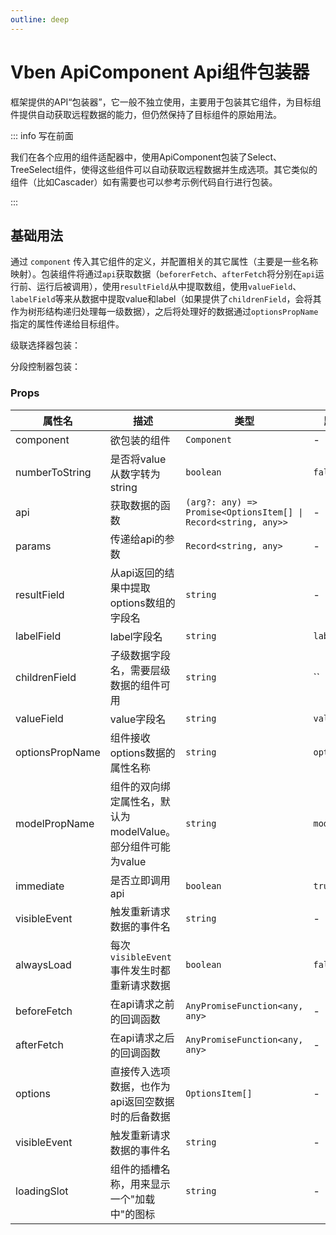 ```yaml
---
outline: deep
---
```


# Vben ApiComponent Api组件包装器

框架提供的API“包装器”，它一般不独立使用，主要用于包装其它组件，为目标组件提供自动获取远程数据的能力，但仍然保持了目标组件的原始用法。

::: info 写在前面

我们在各个应用的组件适配器中，使用ApiComponent包装了Select、TreeSelect组件，使得这些组件可以自动获取远程数据并生成选项。其它类似的组件（比如Cascader）如有需要也可以参考示例代码自行进行包装。

:::

## 基础用法

通过 `component` 传入其它组件的定义，并配置相关的其它属性（主要是一些名称映射）。包装组件将通过`api`获取数据（`beforerFetch`、`afterFetch`将分别在`api`运行前、运行后被调用），使用`resultField`从中提取数组，使用`valueField`、`labelField`等来从数据中提取value和label（如果提供了`childrenField`，会将其作为树形结构递归处理每一级数据），之后将处理好的数据通过`optionsPropName`指定的属性传递给目标组件。

级联选择器包装：

<DemoPreview dir="demos/vben-api-component/cascader" />

分段控制器包装：

<DemoPreview dir="demos/vben-api-component/segmented" />

### Props

| 属性名 | 描述 | 类型 | 默认值 |
| --- | --- | --- | --- |
| component | 欲包装的组件 | `Component` | - |
| numberToString | 是否将value从数字转为string | `boolean` | `false` |
| api | 获取数据的函数 | `(arg?: any) => Promise<OptionsItem[] \| Record<string, any>>` | - |
| params | 传递给api的参数 | `Record<string, any>` | - |
| resultField | 从api返回的结果中提取options数组的字段名 | `string` | - |
| labelField | label字段名 | `string` | `label` |
| childrenField | 子级数据字段名，需要层级数据的组件可用 | `string` | `` |
| valueField | value字段名 | `string` | `value` |
| optionsPropName | 组件接收options数据的属性名称 | `string` | `options` |
| modelPropName | 组件的双向绑定属性名，默认为modelValue。部分组件可能为value | `string` | `modelValue` |
| immediate | 是否立即调用api | `boolean` | `true` |
| visibleEvent | 触发重新请求数据的事件名 | `string` | - |
| alwaysLoad | 每次`visibleEvent`事件发生时都重新请求数据 | `boolean` | `false` |
| beforeFetch | 在api请求之前的回调函数 | `AnyPromiseFunction<any, any>` | - |
| afterFetch | 在api请求之后的回调函数 | `AnyPromiseFunction<any, any>` | - |
| options | 直接传入选项数据，也作为api返回空数据时的后备数据 | `OptionsItem[]` | - |
| visibleEvent | 触发重新请求数据的事件名 | `string` | - |
| loadingSlot | 组件的插槽名称，用来显示一个"加载中"的图标 | `string` | - |
